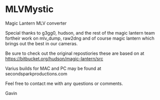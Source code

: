 MLVMystic
=========

Magic Lantern MLV converter


Special thanks to g3gg0, hudson, and the rest of the magic lantern team fortheir work on mlv_dump, raw2dng and of course magic lantern which brings out the best in our cameras. 

Be sure to check out the original repostiories these are based on at https://bitbucket.org/hudson/magic-lantern/src

Varius builds for MAC and PC may be found at secondsparkproductions.com

Feel free to contact me with any questions or comments.


Gavin
